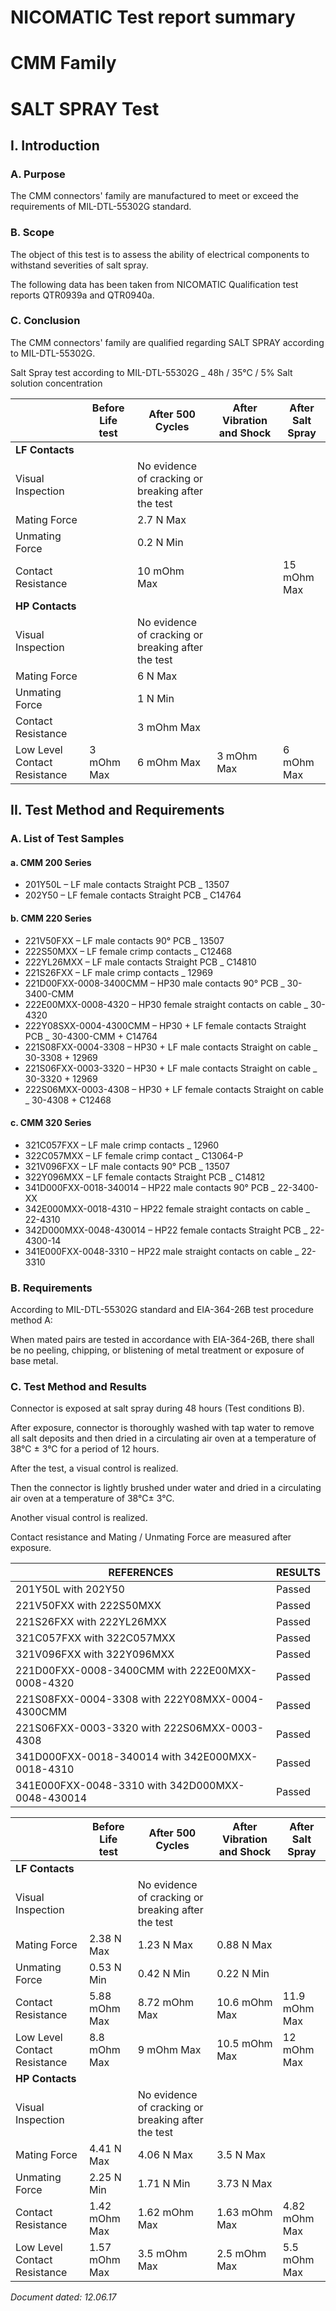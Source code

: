 <!-- PAGE: 1 -->
# NICOMATIC Test report summary
# CMM Family
# SALT SPRAY Test
<!-- PAGE: 2 -->
## I. Introduction

### A. Purpose
The CMM connectors' family are manufactured to meet or exceed the requirements of MIL-DTL-55302G standard.

### B. Scope
The object of this test is to assess the ability of electrical components to withstand severities of salt spray.

The following data has been taken from NICOMATIC Qualification test reports QTR0939a and QTR0940a.

### C. Conclusion
The CMM connectors' family are qualified regarding SALT SPRAY according to MIL-DTL-55302G.

Salt Spray test according to MIL-DTL-55302G _ 48h / 35°C / 5% Salt solution concentration

| | Before Life test | After 500 Cycles | After Vibration and Shock | After Salt Spray |
|---|---|---|---|---|
| **LF Contacts** |
| Visual Inspection | | No evidence of cracking or breaking after the test |
| Mating Force | | 2.7 N Max |
| Unmating Force | | 0.2 N Min |
| Contact Resistance | | 10 mOhm Max | | 15 mOhm Max |
| **HP Contacts** |
| Visual Inspection | | No evidence of cracking or breaking after the test |
| Mating Force | | 6 N Max |
| Unmating Force | | 1 N Min |
| Contact Resistance | | 3 mOhm Max | |
| Low Level Contact Resistance | 3 mOhm Max | 6 mOhm Max | 3 mOhm Max | 6 mOhm Max |

## II. Test Method and Requirements

### A. List of Test Samples

#### a. CMM 200 Series
- 201Y50L – LF male contacts Straight PCB _ 13507
- 202Y50 – LF female contacts Straight PCB _ C14764
<!-- PAGE: 3 -->
#### b. CMM 220 Series
- 221V50FXX – LF male contacts 90° PCB _ 13507
- 222S50MXX – LF female crimp contacts _ C12468
- 222YL26MXX – LF male contacts Straight PCB _ C14810
- 221S26FXX – LF male crimp contacts _ 12969
- 221D00FXX-0008-3400CMM – HP30 male contacts 90° PCB _ 30-3400-CMM
- 222E00MXX-0008-4320 – HP30 female straight contacts on cable _ 30-4320
- 222Y08SXX-0004-4300CMM – HP30 + LF female contacts Straight PCB _ 30-4300-CMM + C14764
- 221S08FXX-0004-3308 – HP30 + LF male contacts Straight on cable _ 30-3308 + 12969
- 221S06FXX-0003-3320 – HP30 + LF male contacts Straight on cable _ 30-3320 + 12969
- 222S06MXX-0003-4308 – HP30 + LF female contacts Straight on cable _ 30-4308 + C12468

#### c. CMM 320 Series
- 321C057FXX – LF male crimp contacts _ 12960
- 322C057MXX – LF female crimp contact _ C13064-P
- 321V096FXX – LF male contacts 90° PCB _ 13507
- 322Y096MXX – LF female contacts Straight PCB _ C14812
- 341D000FXX-0018-340014 – HP22 male contacts 90° PCB _ 22-3400-XX
- 342E000MXX-0018-4310 – HP22 female straight contacts on cable _ 22-4310
- 342D000MXX-0048-430014 – HP22 female contacts Straight PCB _ 22-4300-14
- 341E000FXX-0048-3310 – HP22 male straight contacts on cable _ 22-3310

### B. Requirements
According to MIL-DTL-55302G standard and EIA-364-26B test procedure method A:

When mated pairs are tested in accordance with EIA-364-26B, there shall be no peeling, chipping, or blistening of metal treatment or exposure of base metal.
<!-- PAGE: 4 -->
### C. Test Method and Results
Connector is exposed at salt spray during 48 hours (Test conditions B).

After exposure, connector is thoroughly washed with tap water to remove all salt deposits and then dried in a circulating air oven at a temperature of 38°C ± 3°C for a period of 12 hours.

After the test, a visual control is realized.

Then the connector is lightly brushed under water and dried in a circulating air oven at a temperature of 38°C± 3°C.

Another visual control is realized.

Contact resistance and Mating / Unmating Force are measured after exposure.

| REFERENCES | RESULTS |
|---|---|
| 201Y50L with 202Y50 | Passed |
| 221V50FXX with 222S50MXX | Passed |
| 221S26FXX with 222YL26MXX | Passed |
| 321C057FXX with 322C057MXX | Passed |
| 321V096FXX with 322Y096MXX | Passed |
| 221D00FXX-0008-3400CMM with 222E00MXX-0008-4320 | Passed |
| 221S08FXX-0004-3308 with 222Y08MXX-0004-4300CMM | Passed |
| 221S06FXX-0003-3320 with 222S06MXX-0003-4308 | Passed |
| 341D000FXX-0018-340014 with 342E000MXX-0018-4310 | Passed |
| 341E000FXX-0048-3310 with 342D000MXX-0048-430014 | Passed |

| | Before Life test | After 500 Cycles | After Vibration and Shock | After Salt Spray |
|---|---|---|---|---|
| **LF Contacts** |
| Visual Inspection | | No evidence of cracking or breaking after the test |
| Mating Force | 2.38 N Max | 1.23 N Max | 0.88 N Max |
| Unmating Force | 0.53 N Min | 0.42 N Min | 0.22 N Min |
| Contact Resistance | 5.88 mOhm Max | 8.72 mOhm Max | 10.6 mOhm Max | 11.9 mOhm Max |
| Low Level Contact Resistance | 8.8 mOhm Max | 9 mOhm Max | 10.5 mOhm Max | 12 mOhm Max |
| **HP Contacts** |
| Visual Inspection | | No evidence of cracking or breaking after the test |
| Mating Force | 4.41 N Max | 4.06 N Max | 3.5 N Max |
| Unmating Force | 2.25 N Min | 1.71 N Min | 3.73 N Max |
| Contact Resistance | 1.42 mOhm Max | 1.62 mOhm Max | 1.63 mOhm Max | 4.82 mOhm Max |
| Low Level Contact Resistance | 1.57 mOhm Max | 3.5 mOhm Max | 2.5 mOhm Max | 5.5 mOhm Max |

*Document dated: 12.06.17*